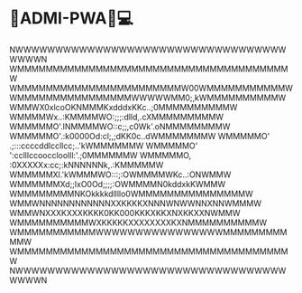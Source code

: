 # 👥ADMI-PWA📲💻
NWWWWWWWWWWWWWWWWWWWWWWWWWWWWWWWWWWWWWWN
WMMMMMMMMMMMMMMMMMMMMMMMMMMMMMMMMMMMMMMW
WMMMMMMMMMMMMMMMMMMMMMMMW00WMMMMMMMMMMMW
WMMMMMMMMMMMMMMMMWWWWWMM0;,kWMMMMMMMMMMW
WMMWX0xlcoOKNMMMKxdddxKKc..;0MMMMMMMMMMW
WMMMMWx..:KMMMMWO:;;;:dlld,.cXMMMMMMMMMW
WMMMMMO'.lNMMMMWO::c;;,c0Wk'.oNMMMMMMMMW
WMMMMMO'.:k0000Od:cl;,;dKK0c..dWMMMMMMMW
WMMMMMO' .;:::ccccddlccllcc;..'kWMMMMMMW
WMMMMMO' ':cclllccooccloolll:'.;0MMMMMMW
WMMMMMO, :0XXXXXx:cc;:kNNNNNNk,.:KMMMMMW
WMMMMMXl.'kWMMMWO:::;:OWMMMMWKc..:ONWMMW
WMMMMMMXd;;lxO0Od;;;;:OWMMMMN0kddxkKWMMW
WMMMMMMMMNKOkkkkdllllo0WMMMMMMMMMMMMMMMW
WMMWNNNNNNNNNNNNXXKKKKXNNNWNWWNNXNNWMMMW
WMMWNXXXKXXXKKKK0KK000KKKXKKXNXKKXXNWMMW
WMMMMMMMMMMWXKKKKKXXXXXXXXKXNMMMMMMMMMMW
WMMMMMMMMMMMWWWWWWWWWWWWWWWWMMMMMMMMMMMW
WMMMMMMMMMMMMMMMMMMMMMMMMMMMMMMMMMMMMMMW
NWWWWWWWWWWWWWWWWWWWWWWWWWWWWWWWWWWWWWWN
